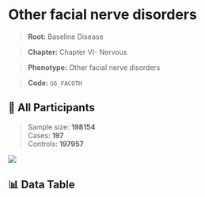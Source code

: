 # Other facial nerve disorders

> **Root:** Baseline Disease  

> **Chapter:** Chapter VI- Nervous  

> **Phenotype:** Other facial nerve disorders  

> **Code:** `G6_FACOTH`

## 🧪 All Participants  
> Sample size: **198154**  
> Cases: **197**  
> Controls: **197957**
<img src="/Sensitive/Figures/ALL/Baseline/G6_FACOTH.png"/>

## 📊 Data Table
<CsvTableMRF src="/Sensitive/Data/ALL/Baseline/LG_G6_FACOTH.csv"/>

